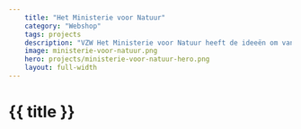 ```yaml
---
    title: "Het Ministerie voor Natuur"
    category: "Webshop"
    tags: projects
    description: "VZW Het Ministerie voor Natuur heeft de ideeën om van tuinen, bedrijventerreinen en steden bondgenoten van de natuur te maken. En ze helpen die uitvoeren ook."
    image: ministerie-voor-natuur.png
    hero: projects/ministerie-voor-natuur-hero.png
    layout: full-width
---
```

<h1>
    {{ title }}
</h1>